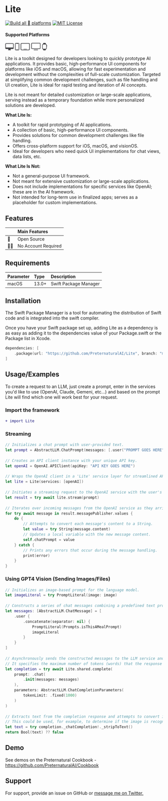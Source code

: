 
# Lite
[![Build all  platforms](https://github.com/PreternaturalAI/Lite/actions/workflows/swift.yml/badge.svg)](https://github.com/PreternaturalAI/Lite/actions/workflows/swift.yml)
[![MIT License](https://img.shields.io/badge/License-MIT-green.svg)](https://choosealicense.com/licenses/mit/)

#### Supported Platforms
<p align="left">
<picture>
  <source media="(prefers-color-scheme: dark)" srcset="Images/macos.svg">
  <source media="(prefers-color-scheme: light)" srcset="Images/macos-active.svg">
  <img alt="macos" src="Images/macos-active.svg" height="24">
</picture>

<picture>
  <source media="(prefers-color-scheme: dark)" srcset="Images/ios.svg">
  <source media="(prefers-color-scheme: light)" srcset="Images/ios-active.svg">
  <img alt="macos" src="Images/ios-active.svg" height="24">
</picture>

<picture>
  <source media="(prefers-color-scheme: dark)" srcset="Images/ipados.svg">
  <source media="(prefers-color-scheme: light)" srcset="Images/ipados-active.svg">
  <img alt="macos" src="Images/ipados-active.svg" height="24">
</picture>

<picture>
  <source media="(prefers-color-scheme: dark)" srcset="Images/tvos.svg">
  <source media="(prefers-color-scheme: light)" srcset="Images/tvos-active.svg">
  <img alt="macos" src="Images/tvos-active.svg" height="24">
</picture>

<picture>
  <source media="(prefers-color-scheme: dark)" srcset="Images/watchos.svg">
  <source media="(prefers-color-scheme: light)" srcset="Images/watchos-active.svg">
  <img alt="macos" src="Images/watchos-active.svg" height="24">
</picture>
</p>

Lite is a toolkit designed for developers looking to quickly prototype AI applications. It provides basic, high-performance UI components for platforms like iOS and macOS, allowing for fast experimentation and development without the complexities of full-scale customization. Targeted at simplifying common development challenges, such as file handling and UI creation, Lite is ideal for rapid testing and iteration of AI concepts. 

Lite is not meant for detailed customization or large-scale applications, serving instead as a temporary foundation while more personalized solutions are developed.

**What Lite Is:**

- A toolkit for rapid prototyping of AI applications.
- A collection of basic, high-performance UI components.
- Provides solutions for common development challenges like file handling.
- Offers cross-platform support for iOS, macOS, and visionOS.
- Ideal for developers who need quick UI implementations for chat views, data lists, etc.

**What Lite Is Not:**

- Not a general-purpose UI framework.
- Not meant for extensive customization or large-scale applications.
- Does not include implementations for specific services like OpenAI; these are in the AI framework.
- Not intended for long-term use in finalized apps; serves as a placeholder for custom implementations.

## Features

|  | Main Features |
| :-------- | :-----------|
| 📖 | Open Source |
|🙅‍♂️|No Account Required|


## Requirements

| Parameter | Type     | Description                |
| :-------- | :------- | :------------------------- |
|macOS|13.0+|Swift Package Manager|

## Installation

The Swift Package Manager is a tool for automating the distribution of Swift code and is integrated into the swift compiler.

Once you have your Swift package set up, adding Lite as a dependency is as easy as adding it to the dependencies value of your Package.swift or the Package list in Xcode.

```swift
dependencies: [
    .package(url: "https://github.com/PreternaturalAI/Lite", branch: "main")
]
```

## Usage/Examples

To create a request to an LLM, just create a prompt, enter in the services you'd like to use (OpenAI, Claude, Gemeni, etc...) and based on the prompt Lite will find which one will work best for your request.

### Import the framework

```diff
+ import Lite
```

### Streaming

```swift
// Initializes a chat prompt with user-provided text.
let prompt = AbstractLLM.ChatPrompt(messages: [.user("PROMPT GOES HERE")])

// Creates an API client instance with your unique API key.
let openAI = OpenAI.APIClient(apiKey: "API KEY GOES HERE")

// Wraps the OpenAI client in a 'Lite' service layer for streamlined API access.
let lite = Lite(services: [openAI])

// Initiates a streaming request to the OpenAI service with the user's prompt.
let result = try await lite.stream(prompt)

// Iterates over incoming messages from the OpenAI service as they arrive.
for try await message in result.messagePublisher.values {
    do {
        // Attempts to convert each message's content to a String.
        let value = try String(message.content)
        // Updates a local variable with the new message content.
        self.chatPrompt = value
    } catch {
        // Prints any errors that occur during the message handling.
        print(error)
    }
}
```

### Using GPT4 Vision (Sending Images/Files)
```swift
// Initializes an image-based prompt for the language model.
let imageLiteral = try PromptLiteral(image: image)

// Constructs a series of chat messages combining a predefined text prompt with the image literal.
let messages: [AbstractLLM.ChatMessage] = [
    .user {
        .concatenate(separator: nil) {
            PromptLiteral(Prompts.isThisAMealPrompt)
            imageLiteral
        }
    }
]

// Asynchronously sends the constructed messages to the LLM service and awaits the response.
// It specifies the maximum number of tokens (words) that the response can contain.
let completion = try await Lite.shared.complete(
    prompt: .chat(
        .init(messages: messages)
    ),
    parameters: AbstractLLM.ChatCompletionParameters(
        tokenLimit: .fixed(1000)
    )
)

// Extracts text from the completion response and attempts to convert it to a Boolean.
// This could be used, for example, to determine if the image is recognized as a meal.
let text = try completion._chatCompletion!._stripToText()
return Bool(text) ?? false
```

## Demo

See demos on the Preternatural Cookbook - https://github.com/PreternaturalAI/Cookbook

## Support

For support, provide an issue on GitHub or [message me on Twitter.](https://twitter.com/vatsal_manot)
